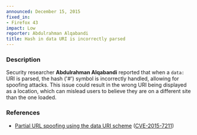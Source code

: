 ```yaml
---
announced: December 15, 2015
fixed_in:
- Firefox 43
impact: Low
reporter: Abdulrahman Alqabandi
title: Hash in data URI is incorrectly parsed
---
```


<h3>Description</h3>

<p>Security researcher <strong>Abdulrahman Alqabandi</strong> reported that when a
<code>data:</code> URI is parsed, the hash ('#') symbol is incorrectly handled, allowing
for spoofing attacks. This issue could result in the wrong URI being displayed as a
location, which can mislead users to believe they are on a different site than the one
loaded.
</p>

<h3>References</h3>

<ul>
  <li><a href="https://bugzilla.mozilla.org/show_bug.cgi?id=1221444">
       Partial URL spoofing using the data URI scheme</a>
(<a href="http://cve.mitre.org/cgi-bin/cvename.cgi?name=CVE-2015-7211"
class="ex-ref">CVE-2015-7211</a>)</li>
</ul>

